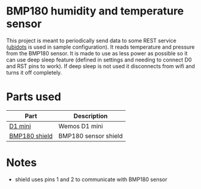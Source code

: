 BMP180 humidity and temperature sensor
=====================================

This project is meant to periodically send data to some REST service ([ubidots](https://www.ubidots.com/) is used in sample configuration).
It reads temperature and pressure from the BMP180 sensor.
It is made to use as less power as possible so it can use deep sleep feature (defined in settings and needing to connect D0 and RST pins to work).
If deep sleep is not used it disconnects from wifi and turns it off completely.

# Parts used
|Part|Description|
|----|-----------|
|[D1 mini](http://www.wemos.cc/Products/d1_mini.html)|Wemos D1 mini|
|[BMP180 shield](https://www.aliexpress.com/item/BMP180-Replace-BMP085-Digital-Barometric-Pressure-Sensor-Module-FOR-WeMos-D1-mini-WIFI-extension-board-learning/32706155315.html?ws_ab_test=searchweb0_0,searchweb201602_2_10065_10056_10068_10055_10054_10069_10059_10078_10079_10073_10017_10080_10070_10082_10081_421_420_10060_10061_10052_10062_10053_10050_10051,searchweb201603_3&btsid=fedd33db-44a2-4466-aaf4-a37edd2fd69e)|BMP180 sensor shield|

# Notes
* shield uses pins 1 and 2 to communicate with BMP180 sensor

